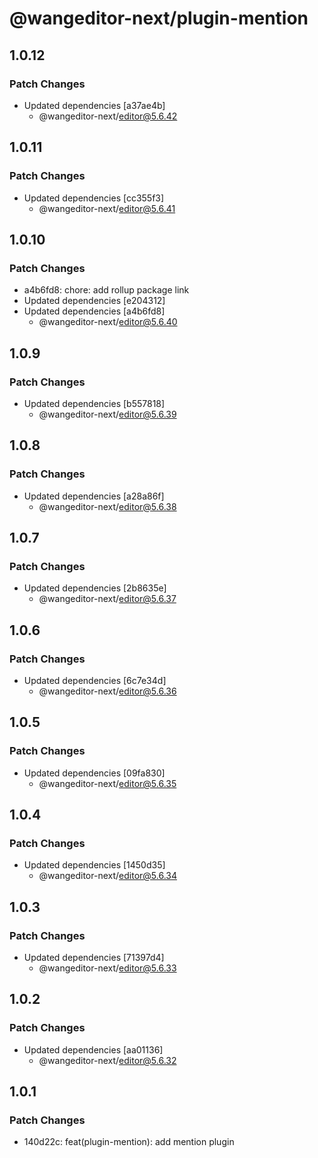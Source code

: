 # @wangeditor-next/plugin-mention

## 1.0.12

### Patch Changes

- Updated dependencies [a37ae4b]
  - @wangeditor-next/editor@5.6.42

## 1.0.11

### Patch Changes

- Updated dependencies [cc355f3]
  - @wangeditor-next/editor@5.6.41

## 1.0.10

### Patch Changes

- a4b6fd8: chore: add rollup package link
- Updated dependencies [e204312]
- Updated dependencies [a4b6fd8]
  - @wangeditor-next/editor@5.6.40

## 1.0.9

### Patch Changes

- Updated dependencies [b557818]
  - @wangeditor-next/editor@5.6.39

## 1.0.8

### Patch Changes

- Updated dependencies [a28a86f]
  - @wangeditor-next/editor@5.6.38

## 1.0.7

### Patch Changes

- Updated dependencies [2b8635e]
  - @wangeditor-next/editor@5.6.37

## 1.0.6

### Patch Changes

- Updated dependencies [6c7e34d]
  - @wangeditor-next/editor@5.6.36

## 1.0.5

### Patch Changes

- Updated dependencies [09fa830]
  - @wangeditor-next/editor@5.6.35

## 1.0.4

### Patch Changes

- Updated dependencies [1450d35]
  - @wangeditor-next/editor@5.6.34

## 1.0.3

### Patch Changes

- Updated dependencies [71397d4]
  - @wangeditor-next/editor@5.6.33

## 1.0.2

### Patch Changes

- Updated dependencies [aa01136]
  - @wangeditor-next/editor@5.6.32

## 1.0.1

### Patch Changes

- 140d22c: feat(plugin-mention): add mention plugin
